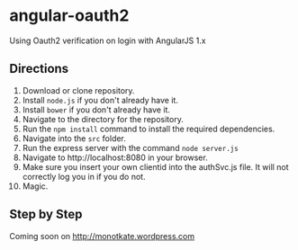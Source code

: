 # angular-oauth2

Using Oauth2 verification on login with AngularJS 1.x

## Directions

1. Download or clone repository.
2. Install `node.js` if you don't already have it.
3. Install `bower` if you don't already have it.
4. Navigate to the directory for the repository.
5. Run the `npm install` command to install the required dependencies.
6. Navigate into the `src` folder.
7. Run the express server with the command `node server.js`
8. Navigate to http://localhost:8080 in your browser.
9. Make sure you insert your own clientid into the authSvc.js file.  It will not correctly log you in if you do not.
10. Magic.

## Step by Step

Coming soon on http://monotkate.wordpress.com
